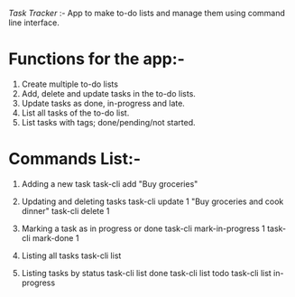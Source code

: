 *Task Tracker* :- App to make to-do lists and manage them using command line interface.

# Functions for the app:-
1) Create multiple to-do lists
2) Add, delete and update tasks in the to-do lists.
3) Update tasks as done, in-progress and late.
4) List all tasks of the to-do list.
5) List tasks with tags; done/pending/not started.

# Commands List:-
1) Adding a new task
task-cli add "Buy groceries"

2) Updating and deleting tasks
task-cli update 1 "Buy groceries and cook dinner"
task-cli delete 1

3) Marking a task as in progress or done
task-cli mark-in-progress 1
task-cli mark-done 1

4) Listing all tasks
task-cli list

5) Listing tasks by status
task-cli list done
task-cli list todo
task-cli list in-progress
